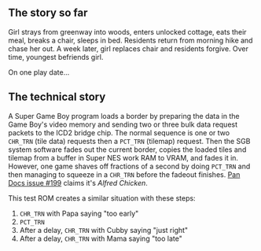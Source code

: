The story so far
----------------

Girl strays from greenway into woods, enters unlocked cottage, eats
their meal, breaks a chair, sleeps in bed.  Residents return from
morning hike and chase her out.  A week later, girl replaces chair
and residents forgive. Over time, youngest befriends girl.

On one play date...

The technical story
-------------------

A Super Game Boy program loads a border by preparing the data in the
Game Boy's video memory and sending two or three bulk data request
packets to the ICD2 bridge chip.  The normal sequence is one or two
`CHR_TRN` (tile data) requests then a `PCT_TRN` (tilemap) request.
Then the SGB system software fades out the current border, copies the
loaded tiles and tilemap from a buffer in Super NES work RAM to VRAM,
and fades it in.  However, one game shaves off fractions of a second
by doing `PCT_TRN` and then managing to squeeze in a `CHR_TRN` before
the fadeout finishes.  [Pan Docs issue #199] claims it's
_Alfred Chicken_.

This test ROM creates a similar situation with these steps:

1. `CHR_TRN` with Papa saying "too early"
2. `PCT_TRN`
3. After a delay, `CHR_TRN` with Cubby saying "just right"
4. After a delay, `CHR_TRN` with Mama saying "too late"

[Pan Docs issue #199]: https://github.com/gbdev/pandocs/issues/199
